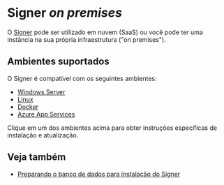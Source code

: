 ﻿# Signer *on premises*

O [Signer](../index.md) pode ser utilizado em nuvem (SaaS) ou você pode ter uma instância na sua própria infraestrutura ("on premises").

## Ambientes suportados

O Signer é compatível com os seguintes ambientes:

* [Windows Server](windows/index.md)
* [Linux](linux/index.md)
* [Docker](docker/index.md)
* [Azure App Services](azure/index.md)

Clique em um dos ambientes acima para obter instruções específicas de instalação e atualização.

## Veja também

* [Preparando o banco de dados para instalação do Signer](prepare-database.md)
